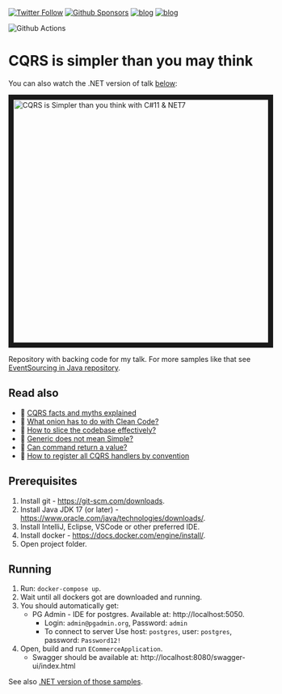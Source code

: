 [![Twitter Follow](https://img.shields.io/twitter/follow/oskar_at_net?style=social)](https://twitter.com/oskar_at_net) [![Github Sponsors](https://img.shields.io/static/v1?label=Sponsor&message=%E2%9D%A4&logo=GitHub&link=https://github.com/sponsors/oskardudycz/)](https://github.com/sponsors/oskardudycz/) [![blog](https://img.shields.io/badge/blog-event--driven.io-brightgreen)](https://event-driven.io/?utm_source=cqrs_is_simpler_jvm) [![blog](https://img.shields.io/badge/%F0%9F%9A%80-Architecture%20Weekly-important)](https://www.architecture-weekly.com/?utm_source=cqrs_is_simpler_jvm) 

![Github Actions](https://github.com/oskardudycz/cqrs-is-simpler-with-java/actions/workflows/samples_event-sourcing-esdb-simple.yml/badge.svg?branch=main) 

# CQRS is simpler than you may think

You can also watch the .NET version of talk [below](https://www.youtube.com/watch?v=iY7LO289qnQ):

<a href="https://www.youtube.com/watch?v=iY7LO289qnQ" target="_blank"><img src="https://img.youtube.com/vi/iY7LO289qnQ/0.jpg" alt="CQRS is Simpler than you think with C#11 & NET7" width="640" height="480" border="10" /></a>

Repository with backing code for my talk. For more samples like that see [EventSourcing in Java repository](https://github.com/oskardudycz/EventSourcing.JVM).

## Read also
-   📝 [CQRS facts and myths explained](https://event-driven.io/en/cqrs_facts_and_myths_explained/?utm_source=event_sourcing_net)
-   📝 [What onion has to do with Clean Code?](https://event-driven.io/pl/onion_clean_code/?utm_source=event_sourcing_net)
-   📝 [How to slice the codebase effectively?](https://event-driven.io/en/how_to_slice_the_codebase_effectively/?utm_source=event_sourcing_net)
-   📝 [Generic does not mean Simple?](https://event-driven.io/en/generic_does_not_mean_simple/?utm_source=event_sourcing_net)
-   📝 [Can command return a value?](https://event-driven.io/en/can_command_return_a_value/?utm_source=event_sourcing_net)
-   📝 [How to register all CQRS handlers by convention](https://event-driven.io/en/how_to_register_all_mediatr_handlers_by_convention/?utm_source=event_sourcing_net)

## Prerequisites

1. Install git - https://git-scm.com/downloads.
2. Install Java JDK 17 (or later) - https://www.oracle.com/java/technologies/downloads/.
3. Install IntelliJ, Eclipse, VSCode or other preferred IDE.
4. Install docker - https://docs.docker.com/engine/install/.
5. Open project folder.

## Running

1. Run: `docker-compose up`.
2. Wait until all dockers got are downloaded and running.
3. You should automatically get:
    - PG Admin - IDE for postgres. Available at: http://localhost:5050.
        - Login: `admin@pgadmin.org`, Password: `admin`
        - To connect to server Use host: `postgres`, user: `postgres`, password: `Password12!`
4. Open, build and run `ECommerceApplication`.
    - Swagger should be available at: http://localhost:8080/swagger-ui/index.html

See also [.NET version of those samples](https://github.com/oskardudycz/cqrs-is-simpler-with-net-and-csharp).
